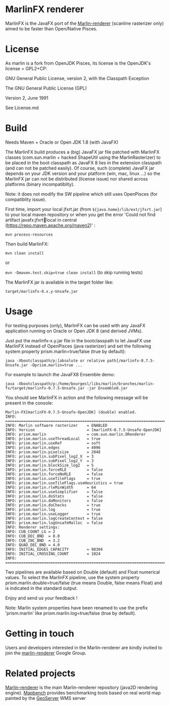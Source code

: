 MarlinFX renderer
=================

MarlinFX is the JavaFX port of the [Marlin-renderer](https://github.com/bourgesl/marlin-renderer) (scanline rasterizer only) aimed to be faster than Open/Native Pisces.

License
=======

As marlin is a fork from OpenJDK Pisces, its license is the OpenJDK's license = GPL2+CP:

GNU General Public License, version 2,
with the Classpath Exception

The GNU General Public License (GPL)

Version 2, June 1991

See License.md

Build
=====

Needs Maven + Oracle or Open JDK 1.8 (with JavaFX)

The MarlinFX build produces a (big) JavaFX jar file patched with MarlinFX classes (com.sun.marlin + hacked ShapeUtil using the MarlinRasterizer) to be placed in the boot classpath as JavaFX 8 lies in the extension classpath (and can not be patched easily). Of course, such (complete) JavaFX jar depends on your JDK version and your platform (win, mac, linux ...) so the MarlinFX jar can not be distributed (license issue) nor shared across platforms (binary incompatiblity).

Note: it does not modify the SW pipeline which still uses OpenPisces (for compatiblity issue).

First time, import your local jfxrt.jar (from ``${java.home}/lib/ext/jfxrt.jar``) to your local maven repository or when you get the error 'Could not find artifact javafx:jfxrt:jar:local in central (https://repo.maven.apache.org/maven2)' :

``mvn process-resources``

Then build MarlinFX:

``mvn clean install``

or

``mvn -Dmaven.test.skip=true clean install`` (to skip running tests)

The MarlinFX jar is available in the target folder like:

``target/marlinfx-0.x.y-Unsafe.jar``


Usage
=====

For testing purposes (only), MarlinFX can be used with any JavaFX application running on Oracle or Open JDK 8 (and derived JVMs).

Just put the marlinfx-x.y.jar file in the bootclasspath to let JavaFX use MarlinFX instead of OpenPisces (java rasterizer) and set the following system property prism.marlin=true/false (true by default):

``java -Xbootclasspath/p:[absolute or relative path]/marlinfx-0.7.5-Unsafe.jar -Dprism.marlin=true ...``

For example to launch the JavaFX8 Ensemble demo:

``java -Xbootclasspath/p:/home/bourgesl/libs/marlin/branches/marlin-fx/target/marlinfx-0.7.5-Unsafe.jar -jar Ensemble8.jar``

You should see MarlinFX in action and the following message will be present in the console:
```
Marlin-FX[marlinFX-0.7.5-Unsafe-OpenJDK] (double) enabled.
INFO: ===============================================================================
INFO: Marlin software rasterizer    = ENABLED
INFO: Version                       = [marlinFX-0.7.5-Unsafe-OpenJDK]
INFO: prism.marlin                  = com.sun.marlin.DRenderer
INFO: prism.marlin.useThreadLocal   = true
INFO: prism.marlin.useRef           = soft
INFO: prism.marlin.edges            = 4096
INFO: prism.marlin.pixelsize        = 2048
INFO: prism.marlin.subPixel_log2_X  = 3
INFO: prism.marlin.subPixel_log2_Y  = 3
INFO: prism.marlin.blockSize_log2   = 5
INFO: prism.marlin.forceRLE         = false
INFO: prism.marlin.forceNoRLE       = false
INFO: prism.marlin.useTileFlags     = true
INFO: prism.marlin.useTileFlags.useHeuristics = true
INFO: prism.marlin.rleMinWidth      = 64
INFO: prism.marlin.useSimplifier    = false
INFO: prism.marlin.doStats          = false
INFO: prism.marlin.doMonitors       = false
INFO: prism.marlin.doChecks         = true
INFO: prism.marlin.log              = true
INFO: prism.marlin.useLogger        = true
INFO: prism.marlin.logCreateContext = false
INFO: prism.marlin.logUnsafeMalloc  = false
INFO: Renderer settings:
INFO: CUB_COUNT_LG = 2
INFO: CUB_DEC_BND  = 8.0
INFO: CUB_INC_BND  = 3.2
INFO: QUAD_DEC_BND = 4.0
INFO: INITIAL_EDGES_CAPACITY        = 98304
INFO: INITIAL_CROSSING_COUNT        = 1024
INFO: ===============================================================================
```
Two pipelines are available based on Double (default) and Float numerical values. To select the MarlinFX pipeline, use the system property prism.marlin.double=true/false (true means Double, false means Float) and is indicated in the standard output.


Enjoy and send us your feedback !

Note: Marlin system properties have been renamed to use the prefix 'prism.marlin' like prism.marlin.log=true/false (true by default).


Getting in touch
================

Users and developers interested in the Marlin-renderer are kindly invited to join the [marlin-renderer](https://groups.google.com/forum/#!forum/marlin-renderer) Google Group.


Related projects
===============

[Marlin-renderer](https://github.com/bourgesl/marlin-renderer) is the main Marlin-renderer repository (java2D rendering engine).
[Mapbench](https://github.com/bourgesl/mapbench) provides benchmarking tools based on real world map painted by the [GeoServer](http://geoserver.org/) WMS server

